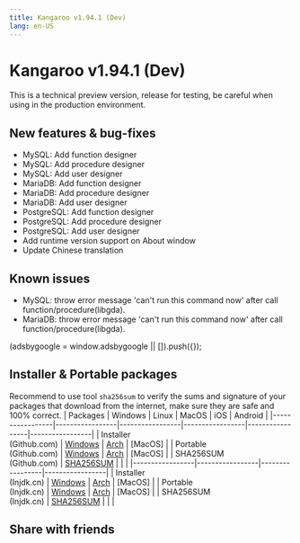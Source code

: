 ```yaml
---
title: Kangaroo v1.94.1 (Dev)
lang: en-US
---
```


# Kangaroo v1.94.1 (Dev)
This is a technical preview version, release for testing, be careful when using in the production environment.

## New features & bug-fixes
- MySQL: Add function designer
- MySQL: Add procedure designer
- MySQL: Add user designer
- MariaDB: Add function designer
- MariaDB: Add procedure designer
- MariaDB: Add user designer
- PostgreSQL: Add function designer
- PostgreSQL: Add procedure designer
- PostgreSQL: Add user designer
- Add runtime version support on About window
- Update Chinese translation

## Known issues 
- MySQL: throw error message 'can't run this command now' after call function/procedure(libgda).
- MariaDB: throw error message 'can't run this command now' after call function/procedure(libgda).

<div>
    <script2 type="text/javascript" async="true" src="https://pagead2.googlesyndication.com/pagead/js/adsbygoogle.js" />
    <ins class="adsbygoogle"
        style="display:block; text-align:center;"
        data-ad-layout="in-article"
        data-ad-format="fluid"
        data-ad-client="ca-pub-3975819313740938"
        data-ad-slot="6760827895"></ins>
    <script2 type="text/javascript">
        (adsbygoogle = window.adsbygoogle || []).push({});
    </script2>
</div>

## Installer & Portable packages
Recommend to use tool `sha256sum` to verify the sums and signature of your packages that download from the internet, make sure they are safe and 100% correct.
| Packages        | Windows         | Linux           | MacOS           | iOS             | Android         |
|-----------------|-----------------|-----------------|-----------------|-----------------|-----------------|
| Installer<br/>(Github.com) | [Windows](https://github.com/dbkangaroo/kangaroo/releases/download/v1.94.1.220501/kangaroo-1.94.1.220501-AMD64.exe) | [Arch](https://github.com/dbkangaroo/kangaroo/releases/download/v1.94.1.220501/kangaroo-1.94.1.220501-1-x86_64.pkg.tar.zst) | [MacOS] |
| Portable<br/>(Github.com) | [Windows](https://github.com/dbkangaroo/kangaroo/releases/download/v1.94.1.220501/kangaroo-1.94.1.220501-AMD64.7z) | [Arch](https://github.com/dbkangaroo/kangaroo/releases/download/v1.94.1.220501/kangaroo-1.94.1.220501-arch.tar.gz) | [MacOS] |
| SHA256SUM<br/>(Github.com) | [SHA256SUM](https://github.com/dbkangaroo/kangaroo/releases/download/v1.94.1.220501/kangaroo-1.94.1.220501.sha256sum) | | |
|-----------------|-----------------|-----------------|-----------------|
| Installer<br/>(Injdk.cn) | [Windows](https://d4.injdk.cn/dbkangaroo/v1.94.1.220501/kangaroo-1.94.1.220501-AMD64.exe) | [Arch](https://d4.injdk.cn/dbkangaroo/v1.94.1.220501/kangaroo-1.94.1.220501-1-x86_64.pkg.tar.zst) | [MacOS] |
| Portable<br/>(Injdk.cn)  | [Windows](https://d4.injdk.cn/dbkangaroo/v1.94.1.220501/kangaroo-1.94.1.220501-AMD64.7z) | [Arch](https://d4.injdk.cn/dbkangaroo/v1.94.1.220501/kangaroo-1.94.1.220501-arch.tar.gz) | [MacOS] |
| SHA256SUM<br/>(Injdk.cn) | [SHA256SUM](https://d4.injdk.cn/dbkangaroo/v1.94.1.220501/kangaroo-1.94.1.220501.sha256sum) | | |


## Share with friends
<social-share :networks="['facebook', 'twitter', 'whatsapp', 'telegram', 'linkedin', 'reddit', 'line', 'skype', 'pinterest']" />
